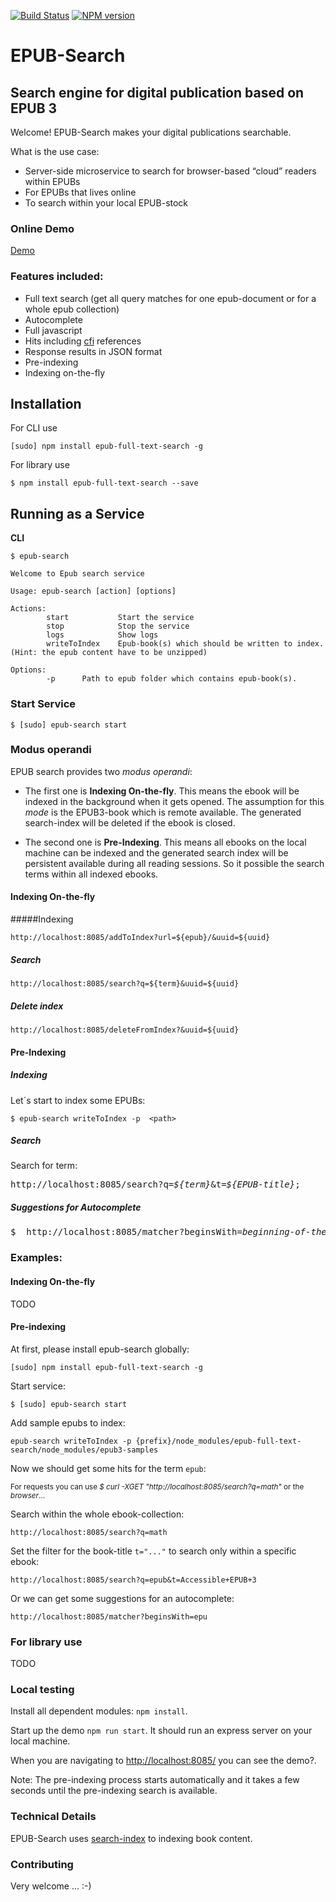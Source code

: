 
[travis-url]: https://travis-ci.org/larsvoigt/epub-full-text-search
[travis-image]: https://travis-ci.org/larsvoigt/epub-full-text-search.svg?branch=master
[npm-url]: https://npmjs.org/package/epub-full-text-search
[npm-version-image]: http://img.shields.io/npm/v/epub-full-text-search.svg?style=flat

[![Build Status][travis-image]][travis-url] [![NPM version][npm-version-image]][npm-url] 

# EPUB-Search
## Search engine for digital publication based on EPUB 3

Welcome! EPUB-Search makes your digital publications searchable.

What is the use case:
* Server-side microservice to search for browser-based “cloud” readers within EPUBs
* For EPUBs that lives online
* To search within your local EPUB-stock


### Online Demo
[Demo](http://protected-dusk-3051.herokuapp.com/)

### Features included:

* Full text search (get all query matches for one epub-document or for a whole epub collection)  
* Autocomplete
* Full javascript
* Hits including [cfi](http://www.idpf.org/epub/linking/cfi/epub-cfi.html) references
* Response results in JSON format
* Pre-indexing
* Indexing on-the-fly


## Installation

For CLI use

```
[sudo] npm install epub-full-text-search -g
```

For library use

```
$ npm install epub-full-text-search --save
```

## Running as a Service 

**CLI**

```
$ epub-search 

Welcome to Epub search service

Usage: epub-search [action] [options]

Actions:
        start           Start the service
        stop            Stop the service
        logs            Show logs
        writeToIndex    Epub-book(s) which should be written to index.(Hint: the epub content have to be unzipped)

Options:
        -p      Path to epub folder which contains epub-book(s).

```

### Start Service

```
$ [sudo] epub-search start
```

### Modus operandi

EPUB search provides two *modus operandi*:
* The first one is **Indexing On-the-fly**. This means the ebook will be indexed in the background when it gets opened. 
The assumption for this *mode* is the EPUB3-book which is remote available. 
The generated search-index will be deleted if the ebook is closed.     
 
* The second one is **Pre-Indexing**. This means all ebooks on the local machine can be indexed 
and the generated search index will be persistent available during all reading sessions. So it possible the search terms within all indexed
ebooks. 


#### Indexing On-the-fly

#####Indexing

``` 
http://localhost:8085/addToIndex?url=${epub}/&uuid=${uuid}

```

##### Search
```
http://localhost:8085/search?q=${term}&uuid=${uuid}
```

##### Delete index
```
http://localhost:8085/deleteFromIndex?&uuid=${uuid}
```


#### Pre-Indexing

##### Indexing

Let´s start to index some EPUBs: 

```
$ epub-search writeToIndex -p  <path>
```

##### Search 

Search for term:

<pre>
http://localhost:8085/search?q=<i>${term}</i>&t=<i>${EPUB-title}</i>;
</pre>

##### Suggestions for Autocomplete 

<pre>
$  http://localhost:8085/matcher?beginsWith=<i>beginning-of-the-text-to-match</i>
</pre>

### Examples:

#### Indexing On-the-fly

TODO

#### Pre-indexing
At first, please install epub-search globally: 

```
[sudo] npm install epub-full-text-search -g
```

Start service: 

```
$ [sudo] epub-search start
```

Add sample epubs to index:

```
epub-search writeToIndex -p {prefix}/node_modules/epub-full-text-search/node_modules/epub3-samples
```

Now we should get some hits for the term ``epub``:

<sub>For requests you can use *$ curl -XGET "http://localhost:8085/search?q=math"* or the *browser*...</sub>

Search within the whole ebook-collection:

```
http://localhost:8085/search?q=math
```

Set the filter for the book-title ```t="..."``` to search only within a specific ebook:

```
http://localhost:8085/search?q=epub&t=Accessible+EPUB+3
```

Or we can get some suggestions for an autocomplete:

```
http://localhost:8085/matcher?beginsWith=epu
```

### For library use
TODO

<!--
```javascript
import epubSearch from 'epub-full-text-search';
const options = {'indexPath': 'path_to_index-DB'}; // an own path can be set optional
epubSearch(options || {})
    .then(searchInstance => {
        
        // INDEXING (write your **unzipped** EPUB3-Document to index)
        searchInstance.indexing('your_epub(s)_directory')
            .then(info => {
               winston.log('info', info);
            })
            .fail(function(err) {
                winston.log('error', err);
            });
       
        // SEARCHING
        // search(query, epubTitle)
        searchInstance.search('epub', "Accessible EPUB 3")
            .then(results => {
                winston.log('info', results);
            })
            .fail(function(err) {
                winston.log('error', err);
            });
            
        // COMPLEX SEARCHING
        // query(query, epubTitle)
        const search = 'epub';
        searchInstance.query({
            query: [
                {
                    AND: [
                        {'*': [search]},
                        {filename: ['accessible_epub_3']}
                    ]
                }
            ]
        }, search)
            .then(results => {
                winston.log('info', results);
            })
            .fail(function(err) {
                winston.log('error', err);
            });
     
        // SEARCH SUGGESTIONS
        // match(beginsWith, epubTitle)
        searchInstance.match('matrix', 'A First Course in Linear Algebra')
            .then(results => {
                winston.log('info', results);
            })
            .fail(function(err) {
                winston.log('error', err);
            });
    })
    .fail(function(err) {
        winston.log('error', err);
    });

``` 
   
-->

### Local testing 

Install all dependent modules: ``` npm install ```.

Start up the demo ```npm run start```. It should run an express server on your local machine.

When you are navigating to [http://localhost:8085/](http://localhost:8085/) you can see the demo?.

Note: The pre-indexing process starts automatically and it takes a few seconds until the pre-indexing search is available.    

### Technical Details

EPUB-Search uses [search-index](https://github.com/fergiemcdowall/search-index) 
to indexing book content.

### Contributing

Very welcome ... :-)  